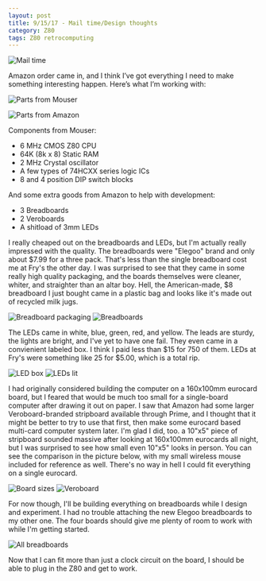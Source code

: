 ```yaml
---
layout: post
title: 9/15/17 - Mail time/Design thoughts
category: Z80
tags: Z80 retrocomputing
---
```


![Mail time](/images/posts/2017-09-15/mail.jpg)

Amazon order came in, and I think I’ve got everything I need to make
something interesting happen. Here’s what I’m working with:

<!--break-->

![Parts from Mouser](/images/posts/2017-09-15/mouser.jpg)

![Parts from Amazon](/images/posts/2017-09-15/amazon.jpg)

Components from Mouser:

* 6 MHz CMOS Z80 CPU
* 64K (8k x 8) Static RAM
* 2 MHz Crystal oscillator
* A few types of 74HCXX series logic ICs
* 8 and 4 position DIP switch blocks

And some extra goods from Amazon to help with development:

* 3 Breadboards
* 2 Veroboards
* A shitload of 3mm LEDs

I really cheaped out on the breadboards and LEDs, but I'm actually
really impressed with the quality. The breadboards were "Elegoo"
brand and only about $7.99 for a three pack. That's less than the
single breadboard cost me at Fry's the other day. I was surprised to
see that they came in some really high quality packaging, and the
boards themselves were cleaner, whiter, and straighter than an altar
boy. Hell, the American-made, $8 breadboard I just bought came in a
plastic bag and looks like it's made out of recycled milk jugs.

![Breadboard packaging](/images/posts/2017-09-15/breadboards_packaged.jpg)
![Breadboards](/images/posts/2017-09-15/breadboards.jpg)

The LEDs came in white, blue, green, red, and yellow. The leads are
sturdy, the lights are bright, and I've yet to have one fail. They
even came in a convienient labeled box. I think I paid less than $15
for 750 of them. LEDs at Fry's were something like 25 for $5.00, which
is a total rip.

![LED box](/images/posts/2017-09-15/leds.jpg)
![LEDs lit](/images/posts/2017-09-15/leds_lit.jpg)

I had originally considered building the computer on a 160x100mm
eurocard board, but I feared that would be much too small for a
single-board computer after drawing it out on paper. I saw that Amazon
had some larger Veroboard-branded stripboard available through Prime,
and I thought that it might be better to try to use that first, then
make some eurocard based multi-card computer system later. I'm glad I
did, too. a 10"x5" piece of stripboard sounded massive after looking
at 160x100mm eurocards all night, but I was surprised to see how small
even 10"x5" looks in person. You can see the comparison in the picture
below, with my small wireless mouse included for reference as
well. There's no way in hell I could fit everything on a single eurocard.

![Board sizes](/images/posts/2017-09-15/board_sizes.jpg)
![Veroboard](/images/posts/2017-09-15/veroboards.jpg)

For now though, I'll be building everything on breadboards while I
design and experiment. I had no trouble attaching the new Elegoo
breadboards to my other one. The four boards should give me plenty of
room to work with while I'm getting started.

![All breadboards](/images/posts/2017-09-15/breadboards_connected.jpg)

Now that I can fit more than just a clock circuit on the board, I
should be able to plug in the Z80 and get to work.
